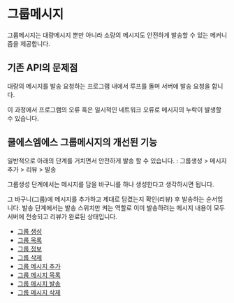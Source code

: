 # 그룹메시지

그룹메시지는 대량메시지 뿐만 아니라 소량의 메시지도 안전하게 발송할 수 있는 메커니즘을 제공합니다.

## 기존 API의 문제점

대량의 메시지를 발송 요청하는 프로그램 내에서 루프를 돌며 서버에 발송 요청을 합니다.

이 과정에서 프로그램의 오류 혹은 일시적인 네트워크 오류로 메시지의 누락이 발생할 수 있습니다.

## 쿨에스엠에스 그룹메시지의 개선된 기능

일반적으로 아래의 단계를 거치면서 안전하게 발송 할 수 있습니다. : 그룹생성 &gt; 메시지추가 &gt; 리뷰 &gt; 발송

그룹생성 단계에서는 메시지를 담을 바구니를 하나 생성한다고 생각하시면 됩니다.

그 바구니\(그룹\)에 메시지를 추가하고 제대로 담겼는지 확인\(리뷰\) 후 발송하는 순서입니다. 발송 단계에서는 발송 스위치만 켜는 역할로 이미 발송하려는 메시지 내용이 모두 서버에 전송되고 리뷰가 완료된 상태입니다.

* [그룹 생성](https://github.com/coolsms/documents/tree/3e25e2f0ec550ab91a6b2f5e2f285464dc36e170/3.%20ms/4.%20messages-v4/2.%20group-message/1.%20createGroup.md)
* [그룹 목록](https://github.com/coolsms/documents/tree/3e25e2f0ec550ab91a6b2f5e2f285464dc36e170/3.%20ms/4.%20messages-v4/2.%20group-message/2.%20getGroupList.md)
* [그룹 정보](https://github.com/coolsms/documents/tree/3e25e2f0ec550ab91a6b2f5e2f285464dc36e170/3.%20ms/4.%20messages-v4/2.%20group-message/3.%20getGroupInfo.md)
* [그룹 삭제](https://github.com/coolsms/documents/tree/3e25e2f0ec550ab91a6b2f5e2f285464dc36e170/3.%20ms/4.%20messages-v4/2.%20group-message/4.%20deleteGroups.md)
* [그룹 메시지 추가](https://github.com/coolsms/documents/tree/3e25e2f0ec550ab91a6b2f5e2f285464dc36e170/3.%20ms/4.%20messages-v4/2.%20group-message/5.%20addGroupMessages.md)
* [그룹 메시지 목록](https://docs.coolsms.co.kr/rest-api-reference/api-4/group/list) 
* [그룹 메시지 발송](https://docs.coolsms.co.kr/rest-api-reference/api-4/group/send)
* [그룹 메시지 삭제](https://github.com/coolsms/documents/tree/3e25e2f0ec550ab91a6b2f5e2f285464dc36e170/3.%20ms/4.%20messages-v4/2.%20group-message/8.%20deleteGroupMessages.md)

